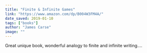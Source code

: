 ```yaml
---
title: "Finite & Infinite Games"
link: "https://www.amazon.com/dp/B004W3FM4A/"
date_saved: 2019-01-10
tags: ["books"]
author: "James Carse"
image: ""
---
```


Great unique book, wonderful analogy to finite and infinite writing....
